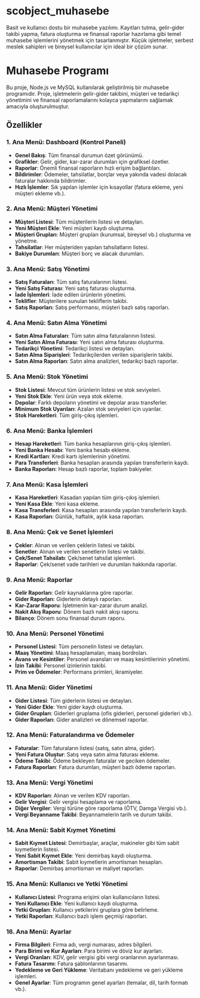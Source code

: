 # scobject_muhasebe
Basit ve kullanıcı dostu bir muhasebe yazılımı. Kayıtları tutma, gelir-gider takibi yapma, fatura oluşturma ve finansal raporlar hazırlama gibi temel muhasebe işlemlerini yönetmek için tasarlanmıştır. Küçük işletmeler, serbest meslek sahipleri ve bireysel kullanıcılar için ideal bir çözüm sunar.

# Muhasebe Programı

Bu proje, Node.js ve MySQL kullanılarak geliştirilmiş bir muhasebe programıdır. Proje, işletmelerin gelir-gider takibini, müşteri ve tedarikçi yönetimini ve finansal raporlamalarını kolayca yapmalarını sağlamak amacıyla oluşturulmuştur.

## Özellikler

### 1. **Ana Menü: Dashboard (Kontrol Paneli)**
   - **Genel Bakış**: Tüm finansal durumun özet görünümü.
   - **Grafikler**: Gelir, gider, kar-zarar durumları için grafiksel özetler.
   - **Raporlar**: Önemli finansal raporların hızlı erişim bağlantıları.
   - **Bildirimler**: Ödemeler, tahsilatlar, borçlar veya yakında vadesi dolacak faturalar hakkında bildirimler.
   - **Hızlı İşlemler**: Sık yapılan işlemler için kısayollar (fatura ekleme, yeni müşteri ekleme vb.).

### 2. **Ana Menü: Müşteri Yönetimi**
   - **Müşteri Listesi**: Tüm müşterilerin listesi ve detayları.
   - **Yeni Müşteri Ekle**: Yeni müşteri kaydı oluşturma.
   - **Müşteri Grupları**: Müşteri grupları (kurumsal, bireysel vb.) oluşturma ve yönetme.
   - **Tahsilatlar**: Her müşteriden yapılan tahsilatların listesi.
   - **Bakiye Durumları**: Müşteri borç ve alacak durumları.

### 3. **Ana Menü: Satış Yönetimi**
   - **Satış Faturaları**: Tüm satış faturalarının listesi.
   - **Yeni Satış Faturası**: Yeni satış faturası oluşturma.
   - **İade İşlemleri**: İade edilen ürünlerin yönetimi.
   - **Teklifler**: Müşterilere sunulan tekliflerin takibi.
   - **Satış Raporları**: Satış performansı, müşteri bazlı satış raporları.

### 4. **Ana Menü: Satın Alma Yönetimi**
   - **Satın Alma Faturaları**: Tüm satın alma faturalarının listesi.
   - **Yeni Satın Alma Faturası**: Yeni satın alma faturası oluşturma.
   - **Tedarikçi Yönetimi**: Tedarikçi listesi ve detayları.
   - **Satın Alma Siparişleri**: Tedarikçilerden verilen siparişlerin takibi.
   - **Satın Alma Raporları**: Satın alma analizleri, tedarikçi bazlı raporlar.

### 5. **Ana Menü: Stok Yönetimi**
   - **Stok Listesi**: Mevcut tüm ürünlerin listesi ve stok seviyeleri.
   - **Yeni Stok Ekle**: Yeni ürün veya stok ekleme.
   - **Depolar**: Farklı depoların yönetimi ve depolar arası transferler.
   - **Minimum Stok Uyarıları**: Azalan stok seviyeleri için uyarılar.
   - **Stok Hareketleri**: Tüm giriş-çıkış işlemleri.

### 6. **Ana Menü: Banka İşlemleri**
   - **Hesap Hareketleri**: Tüm banka hesaplarının giriş-çıkış işlemleri.
   - **Yeni Banka Hesabı**: Yeni banka hesabı ekleme.
   - **Kredi Kartları**: Kredi kartı işlemlerinin yönetimi.
   - **Para Transferleri**: Banka hesapları arasında yapılan transferlerin kaydı.
   - **Banka Raporları**: Hesap bazlı raporlar, toplam bakiyeler.

### 7. **Ana Menü: Kasa İşlemleri**
   - **Kasa Hareketleri**: Kasadan yapılan tüm giriş-çıkış işlemleri.
   - **Yeni Kasa Ekle**: Yeni kasa ekleme.
   - **Kasa Transferleri**: Kasa hesapları arasında yapılan transferlerin kaydı.
   - **Kasa Raporları**: Günlük, haftalık, aylık kasa raporları.

### 8. **Ana Menü: Çek ve Senet İşlemleri**
   - **Çekler**: Alınan ve verilen çeklerin listesi ve takibi.
   - **Senetler**: Alınan ve verilen senetlerin listesi ve takibi.
   - **Çek/Senet Tahsilatı**: Çek/senet tahsilat işlemleri.
   - **Raporlar**: Çek/senet vade tarihleri ve durumları hakkında raporlar.

### 9. **Ana Menü: Raporlar**
   - **Gelir Raporları**: Gelir kaynaklarına göre raporlar.
   - **Gider Raporları**: Giderlerin detaylı raporları.
   - **Kar-Zarar Raporu**: İşletmenin kar-zarar durum analizi.
   - **Nakit Akış Raporu**: Dönem bazlı nakit akışı raporu.
   - **Bilanço**: Dönem sonu finansal durum raporu.

### 10. **Ana Menü: Personel Yönetimi**
   - **Personel Listesi**: Tüm personelin listesi ve detayları.
   - **Maaş Yönetimi**: Maaş hesaplamaları, maaş bordroları.
   - **Avans ve Kesintiler**: Personel avansları ve maaş kesintilerinin yönetimi.
   - **İzin Takibi**: Personel izinlerinin takibi.
   - **Prim ve Ödemeler**: Performans primleri, ikramiyeler.

### 11. **Ana Menü: Gider Yönetimi**
   - **Gider Listesi**: Tüm giderlerin listesi ve detayları.
   - **Yeni Gider Ekle**: Yeni gider kaydı oluşturma.
   - **Gider Grupları**: Giderleri gruplama (ofis giderleri, personel giderleri vb.).
   - **Gider Raporları**: Gider analizleri ve dönemsel raporlar.

### 12. **Ana Menü: Faturalandırma ve Ödemeler**
   - **Faturalar**: Tüm faturaların listesi (satış, satın alma, gider).
   - **Yeni Fatura Oluştur**: Satış veya satın alma faturası ekleme.
   - **Ödeme Takibi**: Ödeme bekleyen faturalar ve geciken ödemeler.
   - **Fatura Raporları**: Fatura durumları, müşteri bazlı ödeme raporları.

### 13. **Ana Menü: Vergi Yönetimi**
   - **KDV Raporları**: Alınan ve verilen KDV raporları.
   - **Gelir Vergisi**: Gelir vergisi hesaplama ve raporlama.
   - **Diğer Vergiler**: Vergi türüne göre raporlama (ÖTV, Damga Vergisi vb.).
   - **Vergi Beyanname Takibi**: Beyannamelerin tarih ve durum takibi.

### 14. **Ana Menü: Sabit Kıymet Yönetimi**
   - **Sabit Kıymet Listesi**: Demirbaşlar, araçlar, makineler gibi tüm sabit kıymetlerin listesi.
   - **Yeni Sabit Kıymet Ekle**: Yeni demirbaş kaydı oluşturma.
   - **Amortisman Takibi**: Sabit kıymetlerin amortisman hesapları.
   - **Raporlar**: Demirbaş amortisman ve maliyet raporları.

### 15. **Ana Menü: Kullanıcı ve Yetki Yönetimi**
   - **Kullanıcı Listesi**: Programa erişimi olan kullanıcıların listesi.
   - **Yeni Kullanıcı Ekle**: Yeni kullanıcı kaydı oluşturma.
   - **Yetki Grupları**: Kullanıcı yetkilerini gruplara göre belirleme.
   - **Yetki Raporları**: Kullanıcı bazlı işlem geçmişi raporları.

### 16. **Ana Menü: Ayarlar**
   - **Firma Bilgileri**: Firma adı, vergi numarası, adres bilgileri.
   - **Para Birimi ve Kur Ayarları**: Para birimi ve döviz kur ayarları.
   - **Vergi Oranları**: KDV, gelir vergisi gibi vergi oranlarının ayarlanması.
   - **Fatura Tasarımı**: Fatura şablonlarının tasarımı.
   - **Yedekleme ve Geri Yükleme**: Veritabanı yedekleme ve geri yükleme işlemleri.
   - **Genel Ayarlar**: Tüm programın genel ayarları (temalar, dil, tarih formatı vb.).





